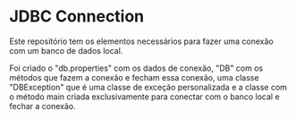# JDBC Connection

Este repositório tem os elementos necessários para fazer uma conexão com um banco de dados local.

Foi criado o "db.properties" com os dados de conexão, "DB" com os métodos que fazem a conexão e fecham essa conexão, uma classe "DBException" que é uma classe de exceção 
personalizada e a classe com o método main criada exclusivamente para conectar com o banco local e fechar a conexão.
 
